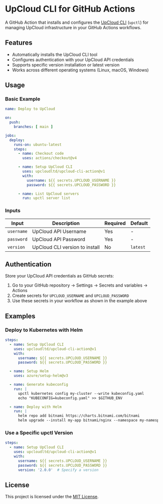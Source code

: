 # UpCloud CLI for GitHub Actions

A GitHub Action that installs and configures the [UpCloud CLI](https://github.com/UpCloudLtd/upcloud-cli) (`upctl`) for managing UpCloud infrastructure in your GitHub Actions workflows.

## Features

- Automatically installs the UpCloud CLI tool
- Configures authentication with your UpCloud API credentials
- Supports specific version installation or latest version
- Works across different operating systems (Linux, macOS, Windows)

## Usage

### Basic Example

```yaml
name: Deploy to UpCloud

on:
  push:
    branches: [ main ]

jobs:
  deploy:
    runs-on: ubuntu-latest
    steps:
      - name: Checkout code
        uses: actions/checkout@v4

      - name: Setup UpCloud CLI
        uses: upcloudltd/upcloud-cli-action@v1
        with:
          username: ${{ secrets.UPCLOUD_USERNAME }}
          password: ${{ secrets.UPCLOUD_PASSWORD }}

      - name: List UpCloud servers
        run: upctl server list
```

### Inputs

| Input      | Description                       | Required | Default  |
|------------|-----------------------------------|----------|----------|
| `username` | UpCloud API Username              | Yes      | -        |
| `password` | UpCloud API Password              | Yes      | -        |
| `version`  | UpCloud CLI version to install    | No       | `latest` |

## Authentication

Store your UpCloud API credentials as GitHub secrets:

1. Go to your GitHub repository → Settings → Secrets and variables → Actions
2. Create secrets for `UPCLOUD_USERNAME` and `UPCLOUD_PASSWORD`
3. Use these secrets in your workflow as shown in the example above

## Examples

### Deploy to Kubernetes with Helm

```yaml
steps:
  - name: Setup UpCloud CLI
    uses: upcloudltd/upcloud-cli-action@v1
    with:
      username: ${{ secrets.UPCLOUD_USERNAME }}
      password: ${{ secrets.UPCLOUD_PASSWORD }}

  - name: Setup Helm
    uses: azure/setup-helm@v3

  - name: Generate kubeconfig
    run: |
      upctl kubernetes config my-cluster --write kubeconfig.yaml
      echo "KUBECONFIG=kubeconfig.yaml" >> $GITHUB_ENV

  - name: Deploy with Helm
    run: |
      helm repo add bitnami https://charts.bitnami.com/bitnami
      helm upgrade --install my-app bitnami/nginx --namespace my-namespace --create-namespace
```

### Use a Specific upctl Version

```yaml
steps:
  - name: Setup UpCloud CLI
    uses: upcloudltd/upcloud-cli-action@v1
    with:
      username: ${{ secrets.UPCLOUD_USERNAME }}
      password: ${{ secrets.UPCLOUD_PASSWORD }}
      version: '2.0.0'  # Specify a version
```

## License

This project is licensed under the [MIT License](LICENSE).
